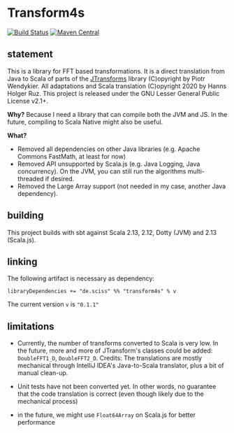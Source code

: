 # Transform4s

[![Build Status](https://travis-ci.org/Sciss/Transform4s.svg?branch=main)](https://travis-ci.org/Sciss/Transform4s)
[![Maven Central](https://maven-badges.herokuapp.com/maven-central/de.sciss/transform4s_2.13/badge.svg)](https://maven-badges.herokuapp.com/maven-central/de.sciss/transform4s_2.13)

## statement

This is a library for FFT based transformations. It is a direct translation from Java to Scala of parts
of the [JTransforms](https://github.com/wendykierp/JTransforms) library (C)opyright by Piotr Wendykier. 
All adaptations and Scala translation (C)opyright 2020 by Hanns Holger Ruz. This project is released
under the GNU Lesser General Public License v2.1+.

__Why?__ Because I need a library that can compile both the JVM and JS. In the future, compiling to
Scala Native might also be useful.

__What?__

- Removed all dependencies on other Java libraries (e.g. Apache Commons FastMath, at least for now)
- Removed API unsupported by Scala.js (e.g. Java Logging, Java concurrency). On the JVM, you can still
  run the algorithms multi-threaded if desired.
- Removed the Large Array support (not needed in my case,  another Java dependency).

## building

This project builds with sbt against Scala 2.13, 2.12, Dotty (JVM) and 2.13 (Scala.js).

## linking

The following artifact is necessary as dependency:

    libraryDependencies += "de.sciss" %% "transform4s" % v

The current version `v` is `"0.1.1"`

## limitations

- Currently, the number of transforms converted to Scala is very low. In the future, more and more of
  JTransform's classes could be added: `DoubleFFT1_D`, `DoubleFFT2_D`. Credits: The translations are mostly
  mechanical through IntelliJ IDEA's Java-to-Scala translator, plus a bit of manual clean-up.

- Unit tests have not been converted yet. In other words, no guarantee that the code translation is
  correct (even though likely due to the mechanical process)

- in the future, we might use `Float64Array` on Scala.js for better performance
